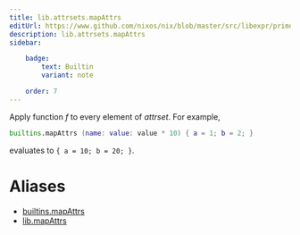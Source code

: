 ```yaml
---
title: lib.attrsets.mapAttrs
editUrl: https://www.github.com/nixos/nix/blob/master/src/libexpr/primops.cc
description: lib.attrsets.mapAttrs
sidebar:

    badge:
        text: Builtin
        variant: note

    order: 7
---
```


Apply function *f* to every element of *attrset*. For example,

```nix
builtins.mapAttrs (name: value: value * 10) { a = 1; b = 2; }
```

evaluates to `{ a = 10; b = 20; }`.


# Aliases

- [builtins.mapAttrs](/nix-doc-comments/reference/builtins/builtins-mapattrs)
- [lib.mapAttrs](/nix-doc-comments/reference/lib/lib-mapattrs)


